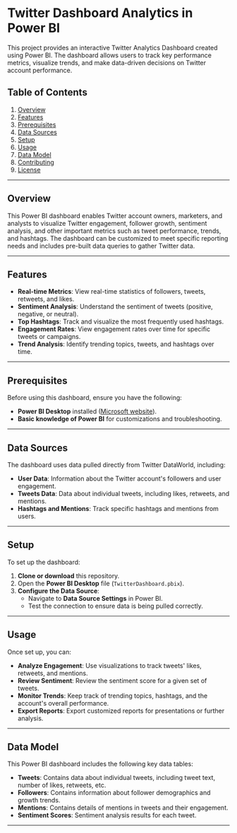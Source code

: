 # Twitter Dashboard Analytics in Power BI

This project provides an interactive Twitter Analytics Dashboard created using Power BI. The dashboard allows users to track key performance metrics, visualize trends, and make data-driven decisions on Twitter account performance.

## Table of Contents
1. [Overview](#overview)
2. [Features](#features)
3. [Prerequisites](#prerequisites)
4. [Data Sources](#data-sources)
5. [Setup](#setup)
6. [Usage](#usage)
7. [Data Model](#data-model)
8. [Contributing](#contributing)
9. [License](#license)

---

## Overview

This Power BI dashboard enables Twitter account owners, marketers, and analysts to visualize Twitter engagement, follower growth, sentiment analysis, and other important metrics such as tweet performance, trends, and hashtags. The dashboard can be customized to meet specific reporting needs and includes pre-built data queries to gather Twitter data.

---

## Features

- **Real-time Metrics**: View real-time statistics of followers, tweets, retweets, and likes.
- **Sentiment Analysis**: Understand the sentiment of tweets (positive, negative, or neutral).
- **Top Hashtags**: Track and visualize the most frequently used hashtags.
- **Engagement Rates**: View engagement rates over time for specific tweets or campaigns.
- **Trend Analysis**: Identify trending topics, tweets, and hashtags over time.

---

## Prerequisites

Before using this dashboard, ensure you have the following:

- **Power BI Desktop** installed ([Microsoft website](https://powerbi.microsoft.com/desktop/)).
- **Basic knowledge of Power BI** for customizations and troubleshooting.

---

## Data Sources

The dashboard uses data pulled directly from Twitter DataWorld, including:

- **User Data**: Information about the Twitter account's followers and user engagement.
- **Tweets Data**: Data about individual tweets, including likes, retweets, and mentions.
- **Hashtags and Mentions**: Track specific hashtags and mentions from users.

---

## Setup

To set up the dashboard:

1. **Clone or download** this repository.
2. Open the **Power BI Desktop** file (`TwitterDashboard.pbix`).
3. **Configure the Data Source**:
   - Navigate to **Data Source Settings** in Power BI.
   - Test the connection to ensure data is being pulled correctly.

---

## Usage

Once set up, you can:

- **Analyze Engagement**: Use visualizations to track tweets' likes, retweets, and mentions.
- **Review Sentiment**: Review the sentiment score for a given set of tweets.
- **Monitor Trends**: Keep track of trending topics, hashtags, and the account's overall performance.
- **Export Reports**: Export customized reports for presentations or further analysis.

---

## Data Model

This Power BI dashboard includes the following key data tables:

- **Tweets**: Contains data about individual tweets, including tweet text, number of likes, retweets, etc.
- **Followers**: Contains information about follower demographics and growth trends.
- **Mentions**: Contains details of mentions in tweets and their engagement.
- **Sentiment Scores**: Sentiment analysis results for each tweet.

---

